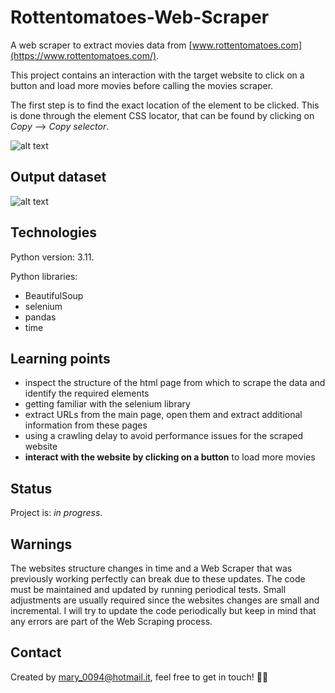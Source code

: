 # Rottentomatoes-Web-Scraper
A web scraper to extract movies data from [www.rottentomatoes.com](https://www.rottentomatoes.com/). 

This project contains an interaction with the target website to click on a button and load more movies before calling the movies scraper.  
  
The first step is to find the exact location of the element to be clicked. This is done through the element CSS locator, that can be found by clicking on *Copy* --> *Copy selector*.

![alt text](https://github.com/mariadancianu/Rottentomatoes-Web-Scraper/blob/main/load_more_button_css_selector_copy.png)

## Output dataset 
![alt text](https://github.com/mariadancianu/Rottentomatoes-Web-Scraper/blob/main/rottentomatoes_output_example.png)

## Technologies 

Python version: 3.11. 

Python libraries:
- BeautifulSoup
- selenium
- pandas
- time

## Learning points 
- inspect the structure of the html page from which to scrape the data and identify the required elements
- getting familiar with the selenium library 
- extract URLs from the main page, open them and extract additional information from these pages 
- using a crawling delay to avoid performance issues for the scraped website 
- **interact with the website by clicking on a button** to load more movies 

## Status
Project is: *in progress*. 

## Warnings
The websites structure changes in time and a Web Scraper that was previously working perfectly can break due to these updates. The code must be maintained and updated by running periodical tests. Small adjustments are usually required since the websites changes are small and incremental. I will try to update the code periodically but keep in mind that any errors are part of the Web Scraping process.

## Contact 
Created by mary_0094@hotmail.it, feel free to get in touch! :woman_technologist:
